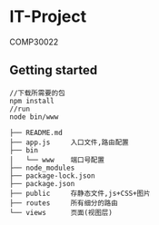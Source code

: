 # IT-Project
COMP30022
## Getting started
```
//下载所需要的包
npm install
//run
node bin/www
```

```
├── README.md
├── app.js     入口文件,路由配置
├── bin
│   └── www    端口号配置
├── node_modules
├── package-lock.json
├── package.json
├── public     存静态文件,js+CSS+图片
├── routes     所有细分的路由
└── views      页面(视图层)
```
